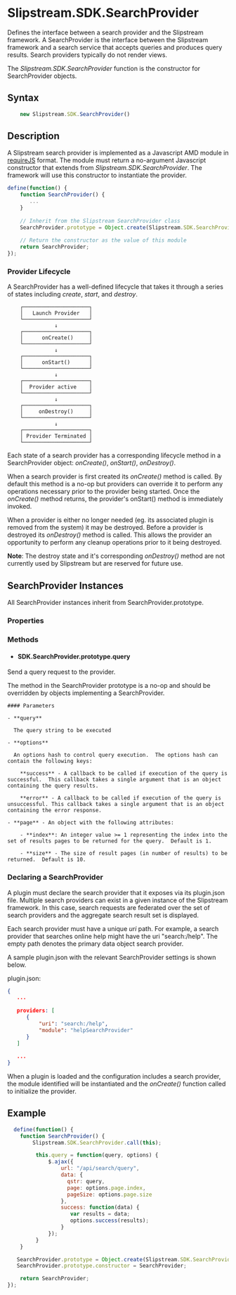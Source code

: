 #  Slipstream.SDK.SearchProvider

Defines the interface between a search provider and the Slipstream framework.  A SearchProvider is the interface between the Slipstream framework and a search service that accepts queries and produces query results.  Search providers typically do not render views.


The *Slipstream.SDK.SearchProvider* function is the constructor for SearchProvider objects.

## Syntax

```javascript
    new Slipstream.SDK.SearchProvider()
```

## Description

A Slipstream search provider is implemented as a Javascript AMD module in [requireJS](http://requirejs.org/docs/api.html) format.  The module must return a no-argument Javascript constructor that extends from *Slipstream.SDK.SearchProvider*.  The framework will use this constructor to instantiate the provider.

```javascript
define(function() {
    function SearchProvider() {
       ...
    }
     
    // Inherit from the Slipstream SearchProvider class
    SearchProvider.prototype = Object.create(Slipstream.SDK.SearchProvider.prototype);
    
    // Return the constructor as the value of this module
    return SearchProvider;
});
```

### Provider Lifecycle

A SearchProvider has a well-defined lifecycle that takes it through a series of states including *create*,  *start*, and *destroy*.

        ┌─────────────────────┐
        │   Launch Provider   │
        └─────────────────────┘
                   ↓ 
        ┌─────────────────────┐
        │      onCreate()     │
        └─────────────────────┘
                   ↓
        ┌─────────────────────┐
        │      onStart()      │
        └─────────────────────┘
                   ↓
        ┌─────────────────────┐
        │  Provider active    │  
        └─────────────────────┘
                   ↓
        ┌─────────────────────┐
        │     onDestroy()     │
        └─────────────────────┘
                   ↓
        ┌─────────────────────┐
        │ Provider Terminated │
        └─────────────────────┘

Each state of a search provider has a corresponding lifecycle method in a SearchProvider object: *onCreate()*, *onStart()*, *onDestroy()*.

When a search provider is first created its *onCreate()* method is called.  By default this method is a no-op but providers can override it to perform any operations necessary prior to the provider being started. Once the *onCreate()* method returns, the provider's onStart() method is immediately invoked.

When a provider is either no longer needed (eg. its associated plugin is removed from the system) it may be destroyed. Before a provider is destroyed its *onDestroy()* method is called. This allows the provider an opportunity to perform any cleanup operations prior to it being destroyed.
  

**Note**: The destroy state and it's corresponding *onDestroy()* method are not currently used by Slipstream but are reserved for future use.

## SearchProvider Instances
All SearchProvider instances inherit from SearchProvider.prototype.

### Properties

### Methods

- #### SDK.SearchProvider.prototype.query
Send a query request to the provider.

  The method in the SearchProvider prototype is a no-op and should be overridden by objects implementing a SearchProvider.

    #### Parameters

    - **query**
      
      The query string to be executed

    - **options**
      
      An options hash to control query execution.  The options hash can contain the following keys:

        **success** - A callback to be called if execution of the query is successful.  This callback takes a single argument that is an object containing the query results.

        **error** - A callback to be called if execution of the query is unsuccessful. This callback takes a single argument that is an object containing the error response.

    - **page** - An object with the following attributes:

        - **index**: An integer value >= 1 representing the index into the set of results pages to be returned for the query.  Default is 1.

        - **size** - The size of result pages (in number of results) to be returned.  Default is 10.

### Declaring a SearchProvider 

A plugin must declare the search provider that it exposes via its plugin.json file.  Multiple search providers can exist in a given instance of the Slipstream framework.  In this case, search requests are federated over the set of search providers and the aggregate search result set is displayed.  

Each search provider must have a unique *uri* path.  For example, a search provider that searches online help might have the uri  "search:/help".  The empty path denotes the primary data object search provider.

A sample plugin.json with the relevant SearchProvider settings is shown below.

plugin.json:

```json
{
   ...
   
   providers: [
      {
          "uri": "search:/help",
          "module": "helpSearchProvider"
      }
   ]
   
   ...
}
```
When a plugin is loaded and the configuration includes a search provider, the module identified will be instantiated and the *onCreate()* function called to initialize the provider.
  
## Example
  
```javascript
  define(function() {
    function SearchProvider() {
        Slipstream.SDK.SearchProvider.call(this);

         this.query = function(query, options) {
             $.ajax({
                 url: "/api/search/query",
                 data: {
                   qstr: query,
                   page: options.page.index,
                   pageSize: options.page.size
                 },
                 success: function(data) {
                    var results = data;
                    options.success(results);
                 }
             });
         }
    }

   SearchProvider.prototype = Object.create(Slipstream.SDK.SearchProvider.prototype);
   SearchProvider.prototype.constructor = SearchProvider;

    return SearchProvider;
});
  ```
